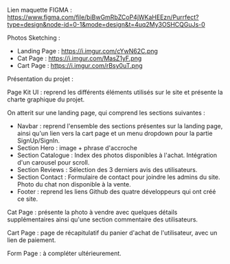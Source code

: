 Lien maquette FIGMA : https://www.figma.com/file/biBwGmRbZCoP4jWKaHEEzn/Purrfect?type=design&node-id=0-1&mode=design&t=4uq2My3OSHCQGuJs-0

Photos Sketching :
 - Landing Page : https://i.imgur.com/cYwN62C.png
 - Cat Page : https://i.imgur.com/MasZ1yF.png
 - Cart Page : https://i.imgur.com/rBsy0uT.png

Présentation du projet :

Page Kit UI : reprend les différents éléments utilisés sur le site et présente la charte graphique du projet.

On atterit sur une landing page, qui comprend les sections suivantes : 
  - Navbar : reprend l'ensemble des sections présentes sur la landing page, ainsi qu'un lien vers la cart page et un menu dropdown pour la partie SignUp/SignIn.
  - Section Hero : image + phrase d'accroche
  - Section Catalogue : Index des photos disponibles à l'achat. Intégration d'un carousel pour scroll.
  - Section Reviews : Sélection des 3 derniers avis des utilisateurs.
  - Section Contact : Formulaire de contact pour joindre les admins du site. Photo du chat non disponible à la vente.
  - Footer : reprend les liens Github des quatre développeurs qui ont créé ce site.

Cat Page : présente la photo à vendre avec quelques détails supplémentaires ainsi qu'une section commentaire des utilisateurs.

Cart Page : page de récapitulatif du panier d'achat de l'utilisateur, avec un lien de paiement.

Form Page : à compléter ultérieurement.
